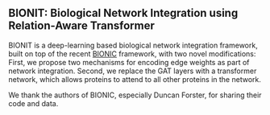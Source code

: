 
## BIONIT: Biological Network Integration using Relation-Aware Transformer
BIONIT is a deep-learning based biological network integration framework, built on top of the recent [BIONIC](https://github.com/bowang-lab/BIONIC/tree/master/bionic) framework, with two novel modifications: First, we propose two mechanisms for encoding edge weights as part of network integration. Second, we replace the GAT layers with a transformer network, which allows proteins to attend to all other proteins in the network.

We thank the authors of BIONIC, especially Duncan Forster, for sharing their code and data.

